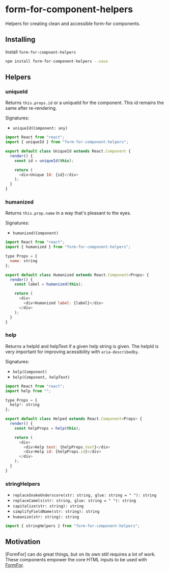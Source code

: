 # form-for-component-helpers

Helpers for creating clean and accessible form-for components.

## Installing

Install `form-for-compnent-helpers`

```bash
npm install form-for-component-helpers --save
```

## Helpers

### uniqueId

Returns `this.props.id` or a uniqueId for the component. This id remains the same after re-rendering.

Signatures:
- `uniqueId(Component: any)`

```javascript
import React from "react";
import { uniqueId } from "form-for-component-helpers";

export default class UniqueId extends React.Component {
  render() {
    const id = uniqueId(this);

    return (
      <div>Unique Id: {id}</div>
    );
  }
}

```

### humanized

Returns `this.prop.name` in a way that's pleasant to the eyes. 

Signatures:
- `humanized(Component)`

```javascript
import React from "react";
import { humanized } from "form-for-component-helpers";

type Props = {
  name: string
};

export default class Humanized extends React.Component<Props> {
  render() {
    const label = humanized(this);

    return (
      <div>
        <div>Humanized label: {label}</div>
      </div>
    );
  }
}

```

### help

Returns a helpId and helpText if a given help string is given. The helpId is very important for improving acessibility
with `aria-describedby`.

Signatures:
- `help(Component)`
- `help(Component, helpText)`

```javascript
import React from "react";
import help from "";

type Props = {
  help?: string
};

export default class Helped extends React.Component<Props> {
  render() {
    const helpProps = help(this);

    return (
      <div>
        <div>Help text: {helpProps.text}</div>
        <div>Help id: {helpProps.id}</div>
      </div>
    );
  }
}
```

### stringHelpers

- `replaceSnakeUnderscore(str: string, glue: string = " "): string`
- `replaceCamels(str: string, glue: string = " "): string`
- `capitalize(str: string): string`
- `simplifyFieldName(str: string): string`
- `humanize(str: string): string`

```javascript
import { stringHelpers } from "form-for-component-helpers";
```

## Motivation

[FormFor] can do great things, but on its own still requires a lot of work. These components empower the core HTML inputs
  to be used with [FormFor](https://github.com/form-for/form-for).
